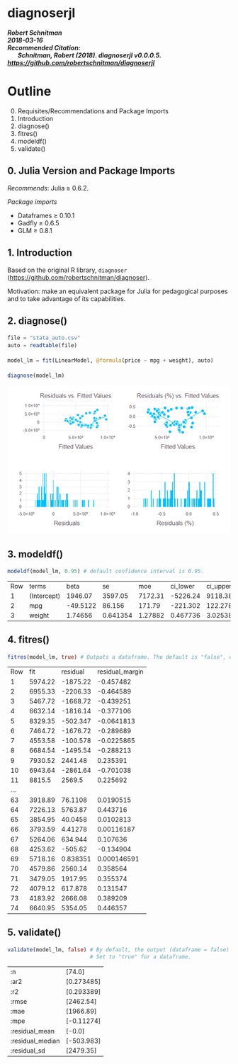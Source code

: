 # diagnoserjl
***Robert Schnitman***  
***2018-03-16***  
***Recommended Citation:  
    &nbsp;&nbsp;&nbsp;&nbsp;&nbsp;&nbsp; Schnitman, Robert (2018). diagnoserjl v0.0.0.5. https://github.com/robertschnitman/diagnoserjl***

# Outline
0. Requisites/Recommendations and Package Imports
1. Introduction
2. diagnose()
3. fitres()
4. modeldf()
5. validate()

## 0. Julia Version and Package Imports
*Recommends*: Julia ≥ 0.6.2.

*Package imports*
  * Dataframes ≥ 0.10.1
  * Gadfly     ≥ 0.6.5
  * GLM        ≥ 0.8.1


## 1. Introduction
Based on the original R library, `diagnoser` (https://github.com/robertschnitman/diagnoser).

Motivation: make an equivalent package for Julia for pedagogical purposes and to take advantage of its capabilities.

## 2. diagnose()
```julia
file = "stata_auto.csv"
auto = readtable(file)

model_lm = fit(LinearModel, @formula(price ~ mpg + weight), auto)

diagnose(model_lm)
```
![](img/diagnose.png)

## 3. modeldf()

```julia
modeldf(model_lm, 0.95) # default confidence interval is 0.95.
```
|     |             |          |          |         |          |          |           |        | 
|-----|-------------|----------|----------|---------|----------|----------|-----------|--------| 
| Row | terms       | beta     | se       | moe     | ci_lower | ci_upper | t         | p      | 
| 1   | (Intercept) | 1946.07  | 3597.05  | 7172.31 | -5226.24 | 9118.38  | 0.541018  | 0.5902 | 
| 2   | mpg         | -49.5122 | 86.156   | 171.79  | -221.302 | 122.278  | -0.574681 | 0.5673 | 
| 3   | weight      | 1.74656  | 0.641354 | 1.27882 | 0.467736 | 3.02538  | 2.72324   | 0.0081 | 

## 4. fitres()

```julia
fitres(model_lm, true) # Outputs a dataframe. The default is "false", which returns an array.
```
|     |         |           |                  | 
|-----|---------|-----------|------------------| 
| Row |  fit    |  residual |  residual_margin | 
| 1   | 5974.22 | -1875.22  | -0.457482        | 
| 2   | 6955.33 | -2206.33  | -0.464589        | 
| 3   | 5467.72 | -1668.72  | -0.439251        | 
| 4   | 6632.14 | -1816.14  | -0.377106        | 
| 5   | 8329.35 | -502.347  | -0.0641813       | 
| 6   | 7464.72 | -1676.72  | -0.289689        | 
| 7   | 4553.58 | -100.578  | -0.0225865       | 
| 8   | 6684.54 | -1495.54  | -0.288213        | 
| 9   | 7930.52 | 2441.48   | 0.235391         | 
| 10  | 6943.64 | -2861.64  | -0.701038        | 
| 11  | 8815.5  | 2569.5    | 0.225692         | 
| …   |         |           |                  | 
| 63  | 3918.89 | 76.1108   | 0.0190515        | 
| 64  | 7226.13 | 5763.87   | 0.443716         | 
| 65  | 3854.95 | 40.0458   | 0.0102813        | 
| 66  | 3793.59 | 4.41278   | 0.00116187       | 
| 67  | 5264.06 | 634.944   | 0.107636         | 
| 68  | 4253.62 | -505.62   | -0.134904        | 
| 69  | 5718.16 | 0.838351  | 0.000146591      | 
| 70  | 4579.86 | 2560.14   | 0.358564         | 
| 71  | 3479.05 | 1917.95   | 0.355374         | 
| 72  | 4079.12 | 617.878   | 0.131547         | 
| 73  | 4183.92 | 2666.08   | 0.389209         | 
| 74  | 6640.95 | 5354.05   | 0.446357         | 

## 5. validate()

```julia
validate(model_lm, false) # By default, the output (dataframe = false) returns an array. 
                          # Set to "true" for a dataframe.
```

|                   |             | 
|-------------------|-------------| 
| :n                |  [74.0]     | 
|  :ar2             |  [0.273485] | 
|  :r2              |  [0.293389] | 
|  :rmse            |  [2462.54]  | 
|  :mae             |  [1966.89]  | 
|  :mpe             |  [-0.11274] | 
|  :residual_mean   |  [-0.0]     | 
|  :residual_median |  [-503.983] | 
|  :residual_sd     |  [2479.35]  | 
